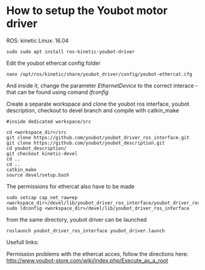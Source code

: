  
# How to setup the Youbot motor driver

ROS: kinetic
Linux: 16.04

    sudo sudo apt install ros-kinetic-youbot-driver

Edit the youbot ethercat config folder

    nano /opt/ros/kinetic/share/youbot_driver/config/youbot-ethercat.cfg

And inside it, change the parameter *EthernetDevice* to the correct interace - that can be found using comand *ifconfig*

Create a separate workspace and clone the youbot ros interface, youbot description, checkout to devel branch and compile with catkin_make

    #inside dedicated workspace/src

    cd <workspace_dir>/src
    git clone https://github.com/youbot/youbot_driver_ros_interface.git
    git clone https://github.com/youbot/youbot_description.git
    cd youbot_description/
    git checkout kinetic-devel
    cd ..
    cd ..
    catkin_make
    source devel/setup.bash

The permissions for ethercat also have to be made

    sudo setcap cap_net_raw+ep <workspace_dir>/devel/lib/youbot_driver_ros_interface/youbot_driver_ros_interface
    sudo ldconfig <workspace_dir>/devel/lib/youbot_driver_ros_interface

from the same directory, youbot driver can be launched

    roslaunch youbot_driver_ros_interface youbot_driver.launch


Usefull links:

Permission problems with the ethercat acces, follow the directions here: http://www.youbot-store.com/wiki/index.php/Execute_as_a_root

